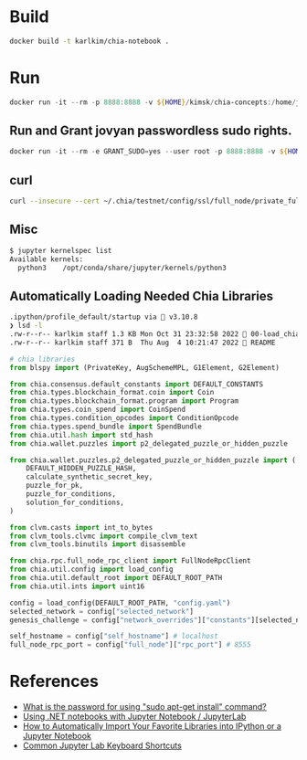 # Build
```sh
docker build -t karlkim/chia-notebook .
```

# Run

```PowerShell
docker run -it --rm -p 8888:8888 -v ${HOME}/kimsk/chia-concepts:/home/jovyan -v ${env:CHIA_ROOT}:/home/jovyan/.chia-external karlkim/chia-notebook
```

## Run and Grant jovyan passwordless sudo rights.
```PowerShell
docker run -it --rm -e GRANT_SUDO=yes --user root -p 8888:8888 -v ${HOME}/kimsk/chia-concepts:/home/jovyan -v ${env:CHIA_ROOT}:/home/jovyan/.chia-external karlkim/chia-notebook
```

## curl

```sh
curl --insecure --cert ~/.chia/testnet/config/ssl/full_node/private_full_node.crt --key ~/.chia/testnet/config/ssl/full_node/private_full_node.key -d '{}' -H "Content-Type: application/json" -X POST https://host.docker.internal:8555/get_network_info
```

## Misc
```sh
$ jupyter kernelspec list
Available kernels:
  python3    /opt/conda/share/jupyter/kernels/python3
```

## Automatically Loading Needed Chia Libraries
```sh
.ipython/profile_default/startup via 🐍 v3.10.8
❯ lsd -l
.rw-r--r-- karlkim staff 1.3 KB Mon Oct 31 23:32:58 2022  00-load_chia.py
.rw-r--r-- karlkim staff 371 B  Thu Aug  4 10:21:47 2022  README
```
```python
# chia libraries
from blspy import (PrivateKey, AugSchemeMPL, G1Element, G2Element)

from chia.consensus.default_constants import DEFAULT_CONSTANTS
from chia.types.blockchain_format.coin import Coin
from chia.types.blockchain_format.program import Program
from chia.types.coin_spend import CoinSpend
from chia.types.condition_opcodes import ConditionOpcode
from chia.types.spend_bundle import SpendBundle
from chia.util.hash import std_hash
from chia.wallet.puzzles import p2_delegated_puzzle_or_hidden_puzzle

from chia.wallet.puzzles.p2_delegated_puzzle_or_hidden_puzzle import (
    DEFAULT_HIDDEN_PUZZLE_HASH,
    calculate_synthetic_secret_key,
    puzzle_for_pk,
    puzzle_for_conditions,
    solution_for_conditions,
)

from clvm.casts import int_to_bytes
from clvm_tools.clvmc import compile_clvm_text
from clvm_tools.binutils import disassemble

from chia.rpc.full_node_rpc_client import FullNodeRpcClient
from chia.util.config import load_config
from chia.util.default_root import DEFAULT_ROOT_PATH
from chia.util.ints import uint16

config = load_config(DEFAULT_ROOT_PATH, "config.yaml")
selected_network = config["selected_network"]
genesis_challenge = config["network_overrides"]["constants"][selected_network]["GENESIS_CHALLENGE"]

self_hostname = config["self_hostname"] # localhost
full_node_rpc_port = config["full_node"]["rpc_port"] # 8555
```

# References
- [What is the password for using "sudo apt-get install" command?](https://github.com/jupyter/docker-stacks/issues/949)
- [Using .NET notebooks with Jupyter Notebook / JupyterLab](https://github.com/dotnet/interactive/blob/main/docs/NotebookswithJupyter.md#using-net-notebooks-with-jupyter-notebook--jupyterlab)
- [How to Automatically Import Your Favorite Libraries into IPython or a Jupyter Notebook](https://towardsdatascience.com/how-to-automatically-import-your-favorite-libraries-into-ipython-or-a-jupyter-notebook-9c69d89aa343)
- [Common Jupyter Lab Keyboard Shortcuts](https://gist.github.com/discdiver/9e00618756d120a8c9fa344ac1c375ac)
